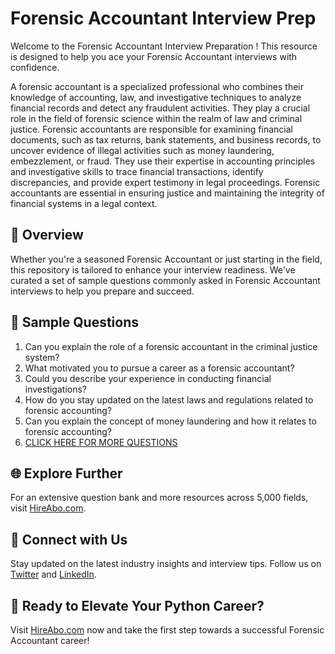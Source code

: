 # Forensic Accountant Interview Prep

Welcome to the Forensic Accountant Interview Preparation ! This resource is designed to help you ace your Forensic Accountant interviews with confidence.

A forensic accountant is a specialized professional who combines their knowledge of accounting, law, and investigative techniques to analyze financial records and detect any fraudulent activities. They play a crucial role in the field of forensic science within the realm of law and criminal justice. Forensic accountants are responsible for examining financial documents, such as tax returns, bank statements, and business records, to uncover evidence of illegal activities such as money laundering, embezzlement, or fraud. They use their expertise in accounting principles and investigative skills to trace financial transactions, identify discrepancies, and provide expert testimony in legal proceedings. Forensic accountants are essential in ensuring justice and maintaining the integrity of financial systems in a legal context.

## 🚀 Overview

Whether you're a seasoned Forensic Accountant or just starting in the field, this repository is tailored to enhance your interview readiness. We've curated a set of sample questions commonly asked in Forensic Accountant interviews to help you prepare and succeed.

## 📝 Sample Questions

1. Can you explain the role of a forensic accountant in the criminal justice system?
2. What motivated you to pursue a career as a forensic accountant?
3. Could you describe your experience in conducting financial investigations?
4. How do you stay updated on the latest laws and regulations related to forensic accounting?
5. Can you explain the concept of money laundering and how it relates to forensic accounting?
6. [CLICK HERE FOR MORE QUESTIONS](https://hireabo.com/job/9_4_26/Forensic%20Accountant)

## 🌐 Explore Further

For an extensive question bank and more resources across 5,000 fields, visit [HireAbo.com](https://www.hireabo.com).

## 📱 Connect with Us

Stay updated on the latest industry insights and interview tips. Follow us on [Twitter](https://twitter.com/hireabo) and [LinkedIn](https://www.linkedin.com/in/hire-abo-3609972a8/).

## 🚀 Ready to Elevate Your Python Career?

Visit [HireAbo.com](https://www.hireabo.com) now and take the first step towards a successful Forensic Accountant career!